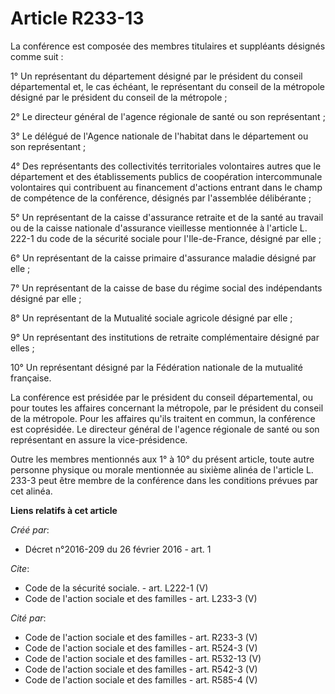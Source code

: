 # Article R233-13

La conférence est composée des membres titulaires et suppléants désignés comme suit : 

1° Un représentant du département désigné par le président du conseil départemental et, le cas échéant, le représentant du
conseil de la métropole désigné par le président du conseil de la métropole ; 

2° Le directeur général de l'agence régionale de santé ou son représentant ; 

3° Le délégué de l'Agence nationale de l'habitat dans le département ou son représentant ; 

4° Des représentants des collectivités territoriales volontaires autres que le département et des établissements publics de
coopération intercommunale volontaires qui contribuent au financement d'actions entrant dans le champ de compétence de la
conférence, désignés par l'assemblée délibérante ; 

5° Un représentant de la caisse d'assurance retraite et de la santé au travail ou de la caisse nationale d'assurance
vieillesse mentionnée à l'article L. 222-1 du code de la sécurité sociale pour l'Ile-de-France, désigné par elle ; 

6° Un représentant de la caisse primaire d'assurance maladie désigné par elle ; 

7° Un représentant de la caisse de base du régime social des indépendants désigné par elle ; 

8° Un représentant de la Mutualité sociale agricole désigné par elle ; 

9° Un représentant des institutions de retraite complémentaire désigné par elles ; 

10° Un représentant désigné par la Fédération nationale de la mutualité française. 

La conférence est présidée par le président du conseil départemental, ou pour toutes les affaires concernant la métropole,
par le président du conseil de la métropole. Pour les affaires qu'ils traitent en commun, la conférence est coprésidée. Le
directeur général de l'agence régionale de santé ou son représentant en assure la vice-présidence. 

Outre les membres mentionnés aux 1° à 10° du présent article, toute autre personne physique ou morale mentionnée au sixième
alinéa de l'article L. 233-3 peut être membre de la conférence dans les conditions prévues par cet alinéa.

**Liens relatifs à cet article**

_Créé par_:

  - Décret n°2016-209 du 26 février 2016 - art. 1

_Cite_:

  - Code de la sécurité sociale. - art. L222-1 (V)
  - Code de l'action sociale et des familles - art. L233-3 (V)

_Cité par_:

  - Code de l'action sociale et des familles - art. R233-3 (V)
  - Code de l'action sociale et des familles - art. R524-3 (V)
  - Code de l'action sociale et des familles - art. R532-13 (V)
  - Code de l'action sociale et des familles - art. R542-3 (V)
  - Code de l'action sociale et des familles - art. R585-4 (V)
